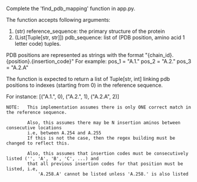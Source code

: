 Complete the 'find_pdb_mapping' function in app.py.

The function accepts following arguments:
 1. (str) reference_sequence: the primary structure of the protein
 2. (List[Tuple[str, str]]) pdb_sequence: list of (PDB position, amino acid 1 letter code) tuples.

PDB positions are represented as strings with the format "{chain_id}.{position}.{insertion_code}"
For example:
pos_1 = "A.1."
pos_2 = "A.2."
pos_3 = "A.2.A"

The function is expected to return a list of Tuple[str, int] linking pdb positions to indexes (starting from 0)
in the reference sequence.

For instance: [("A.1.", 0), ("A.2.", 1), ("A.2.A", 2)]


    NOTE:   This implementation assumes there is only ONE correct match in the reference sequence.

            Also, this assumes there may be N insertion aminos between consecutive locations
            i.e, between A.254 and A.255
            If this is not the case, then the regex building must be changed to reflect this.

            Also, this assumes that insertion codes must be consecutively listed ('', 'A', 'B', 'C', ...) and
            that all previous insertion codes for that position must be listed, i.e,
                'A.258.A' cannot be listed unless 'A.258.' is also listed
